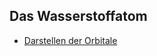 ## Das Wasserstoffatom

- [Darstellen der Orbitale](https://github.com/CompPhotoChem/LecWS23_AQM/blob/main/hydrogen_atom/Orbitale_HAtom.ipynb)
